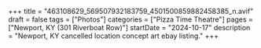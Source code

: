 +++
title = "463108629_569507932183759_4501500859882458385_n.avif"
draft = false
tags = ["Photos"]
categories = ["Pizza Time Theatre"]
pages = ["Newport, KY (301 Riverboat Row)"]
startDate = "2024-10-17"
description = "Newport, KY cancelled location concept art ebay listing."
+++

